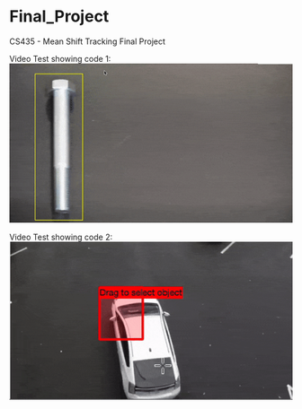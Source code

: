 # Final_Project
CS435 - Mean Shift Tracking Final Project

Video Test showing code 1:
![videoTest1](testing_video_with_tracking_1.gif)

Video Test showing code 2:
![videoTest2](testing_video_with_tracking_2.gif)
